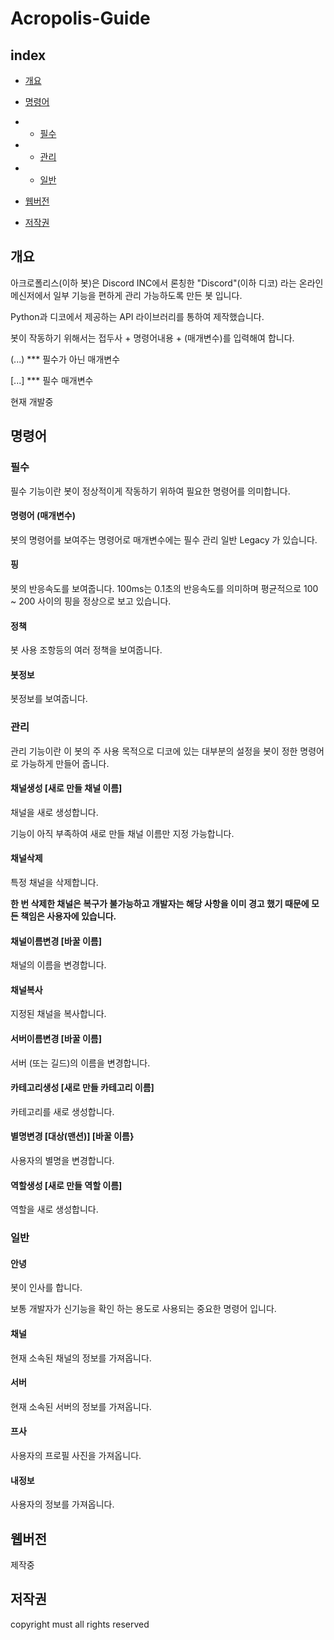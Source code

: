 # Acropolis-Guide

## index
+ <a href="#개요">개요</a>

+ <a href="#명령어">명령어</a>
+ + <a href="#필수">필수</a>
+ + <a href="#관리">관리</a>
+ + <a href="#일반">일반</a>

+ <a href="#웹버전">웹버전</a>
+ <a href="#저작권">저작권</a>


## 개요

아크로폴리스(이하 봇)은 Discord INC에서 론칭한 "Discord"(이하 디코) 라는 온라인 메신저에서 일부 기능을 편하게 관리 가능하도록 만든 봇 입니다.

Python과 디코에서 제공하는 API 라이브러리를 통하여 제작했습니다.

봇이 작동하기 위해서는 접두사 + 명령어내용 + (매개변수)를 입력해여 합니다.

(...) *** 필수가 아닌 매개변수

[...] *** 필수 매개변수


현재 개발중

## 명령어

### 필수

필수 기능이란 봇이 정상적이게 작동하기 위하여 필요한 명령어를 의미합니다.

#### 명령어 (매개변수)

봇의 명령어를 보여주는 명령어로 매개변수에는 필수 관리 일반 Legacy 가 있습니다.

#### 핑

봇의 반응속도를 보여줍니다. 100ms는 0.1초의 반응속도를 의미하며 평균적으로 100 ~ 200 사이의 핑을 정상으로 보고 있습니다.

#### 정책

봇 사용 조항등의 여러 정책을 보여줍니다.

#### 봇정보

봇정보를 보여줍니다.


### 관리

관리 기능이란 이 봇의 주 사용 목적으로 디코에 있는 대부분의 설정을 봇이 정한 명령어로 가능하게 만들어 줍니다.

#### 채널생성 [새로 만들 채널 이름]

채널을 새로 생성합니다.

기능이 아직 부족하여 새로 만들 채널 이름만 지정 가능합니다.

#### 채널삭제

특정 채널을 삭제합니다.

**한 번 삭제한 채널은 복구가 불가능하고 개발자는 해당 사항을 이미 경고 했기 때문에 모든 책임은 사용자에 있습니다.**

#### 채널이름변경 [바꿀 이름]

채널의 이름을 변경합니다.

#### 채널복사 

지정된 채널을 복사합니다.

#### 서버이름변경 [바꿀 이름]

서버 (또는 길드)의 이름을 변경합니다.

#### 카테고리생성 [새로 만들 카테고리 이름]

카테고리를 새로 생성합니다.

#### 별명변경 [대상(맨션)] [바꿀 이름}

사용자의 별명을 변경합니다.

#### 역할생성 [새로 만들 역할 이름]

역할을 새로 생성합니다.

### 일반

#### 안녕

봇이 인사를 합니다.

보통 개발자가 신기능을 확인 하는 용도로 사용되는 중요한 명령어 입니다.

#### 채널

현재 소속된 채널의 정보를 가져옵니다.

#### 서버

현재 소속된 서버의 정보를 가져옵니다.

#### 프사

사용자의 프로필 사진을 가져옵니다.

#### 내정보

사용자의 정보를 가져옵니다.

## 웹버전

제작중

## 저작권

copyright must all rights reserved
